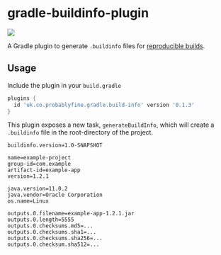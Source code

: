 # gradle-buildinfo-plugin

![](https://img.shields.io/badge/status-beta-lightgray.svg)

A Gradle plugin to generate `.buildinfo` files for [reproducible builds](https://reproducible-builds.org/docs/jvm/).

## Usage

Include the plugin in your `build.gradle`

```groovy
plugins {
  id 'uk.co.probablyfine.gradle.build-info' version '0.1.3'
}
```

This plugin exposes a new task, `generateBuildInfo`, which will create a `.buildinfo` file in the root-directory of the project.

```properties
buildinfo.version=1.0-SNAPSHOT

name=example-project
group-id=com.example
artifact-id=example-app
version=1.2.1

java.version=11.0.2
java.vendor=Oracle Corporation
os.name=Linux

outputs.0.filename=example-app-1.2.1.jar
outputs.0.length=5555
outputs.0.checksums.md5=...
outputs.0.checksums.sha1=...
outputs.0.checksums.sha256=...
outputs.0.checksum.sha512=...
```